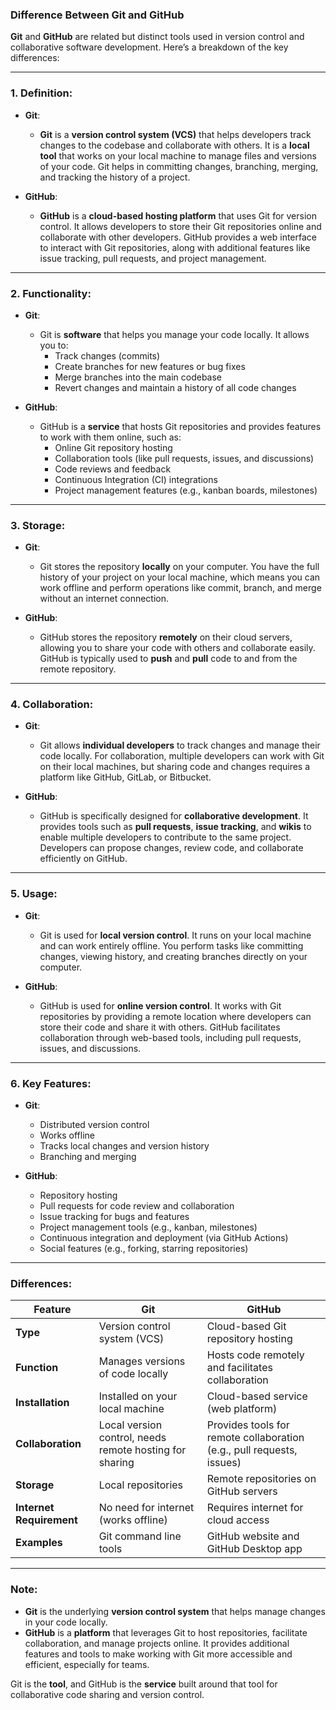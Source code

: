 ### **Difference Between Git and GitHub**

**Git** and **GitHub** are related but distinct tools used in version control and collaborative software development. Here’s a breakdown of the key differences:

---

### **1. Definition:**
- **Git**:
  - **Git** is a **version control system (VCS)** that helps developers track changes to the codebase and collaborate with others. It is a **local tool** that works on your local machine to manage files and versions of your code. Git helps in committing changes, branching, merging, and tracking the history of a project.
  
- **GitHub**:
  - **GitHub** is a **cloud-based hosting platform** that uses Git for version control. It allows developers to store their Git repositories online and collaborate with other developers. GitHub provides a web interface to interact with Git repositories, along with additional features like issue tracking, pull requests, and project management.

---

### **2. Functionality:**
- **Git**:
  - Git is **software** that helps you manage your code locally. It allows you to:
    - Track changes (commits)
    - Create branches for new features or bug fixes
    - Merge branches into the main codebase
    - Revert changes and maintain a history of all code changes
  
- **GitHub**:
  - GitHub is a **service** that hosts Git repositories and provides features to work with them online, such as:
    - Online Git repository hosting
    - Collaboration tools (like pull requests, issues, and discussions)
    - Code reviews and feedback
    - Continuous Integration (CI) integrations
    - Project management features (e.g., kanban boards, milestones)

---

### **3. Storage:**
- **Git**:
  - Git stores the repository **locally** on your computer. You have the full history of your project on your local machine, which means you can work offline and perform operations like commit, branch, and merge without an internet connection.
  
- **GitHub**:
  - GitHub stores the repository **remotely** on their cloud servers, allowing you to share your code with others and collaborate easily. GitHub is typically used to **push** and **pull** code to and from the remote repository.

---

### **4. Collaboration:**
- **Git**:
  - Git allows **individual developers** to track changes and manage their code locally. For collaboration, multiple developers can work with Git on their local machines, but sharing code and changes requires a platform like GitHub, GitLab, or Bitbucket.
  
- **GitHub**:
  - GitHub is specifically designed for **collaborative development**. It provides tools such as **pull requests**, **issue tracking**, and **wikis** to enable multiple developers to contribute to the same project. Developers can propose changes, review code, and collaborate efficiently on GitHub.

---

### **5. Usage:**
- **Git**:
  - Git is used for **local version control**. It runs on your local machine and can work entirely offline. You perform tasks like committing changes, viewing history, and creating branches directly on your computer.
  
- **GitHub**:
  - GitHub is used for **online version control**. It works with Git repositories by providing a remote location where developers can store their code and share it with others. GitHub facilitates collaboration through web-based tools, including pull requests, issues, and discussions.

---

### **6. Key Features:**
- **Git**:
  - Distributed version control
  - Works offline
  - Tracks local changes and version history
  - Branching and merging

- **GitHub**:
  - Repository hosting
  - Pull requests for code review and collaboration
  - Issue tracking for bugs and features
  - Project management tools (e.g., kanban, milestones)
  - Continuous integration and deployment (via GitHub Actions)
  - Social features (e.g., forking, starring repositories)

---

### **Differences:**

| **Feature**           | **Git**                               | **GitHub**                              |
|-----------------------|---------------------------------------|-----------------------------------------|
| **Type**              | Version control system (VCS)         | Cloud-based Git repository hosting     |
| **Function**          | Manages versions of code locally     | Hosts code remotely and facilitates collaboration |
| **Installation**      | Installed on your local machine      | Cloud-based service (web platform)     |
| **Collaboration**     | Local version control, needs remote hosting for sharing | Provides tools for remote collaboration (e.g., pull requests, issues) |
| **Storage**           | Local repositories                    | Remote repositories on GitHub servers  |
| **Internet Requirement** | No need for internet (works offline) | Requires internet for cloud access    |
| **Examples**          | Git command line tools               | GitHub website and GitHub Desktop app |

---

### **Note:**
- **Git** is the underlying **version control system** that helps manage changes in your code locally.
- **GitHub** is a **platform** that leverages Git to host repositories, facilitate collaboration, and manage projects online. It provides additional features and tools to make working with Git more accessible and efficient, especially for teams.

Git is the **tool**, and GitHub is the **service** built around that tool for collaborative code sharing and version control.